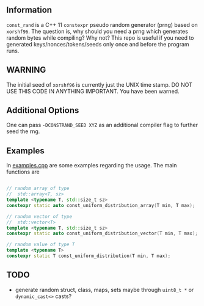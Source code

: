 Information
---
`const_rand` is a C++ 11 `constexpr` pseudo random generator (prng) based on `xorshf96`. The question is, why should you need a prng which generates random bytes while compiling? Why not? This repo is useful if you need to generated keys/nonces/tokens/seeds only once and before the program runs. 

WARNING
---
The initial seed of `xorshf96` is currently just the UNIX time stamp. DO NOT USE THIS CODE IN ANYTHING IMPORTANT. You have been warned. 

Additional Options
----
One can pass `-DCONSTRAND_SEED XYZ` as an additional compiler flag to further seed the rng.

Examples
---
In [examples.cpp](https://github.com/FloydZ/ConstRand/blob/master/example.cpp) are some examples regarding the usage. The main functions are
```cpp

// random array of type
//  std::array<T, sz>
template <typename T, std::size_t sz>
constexpr static auto const_uniform_distribution_array(T min, T max);

// random vector of type
//  std::vector<T>
template <typename T, std::size_t sz>
constexpr static auto const_uniform_distribution_vector(T min, T max);

// random value of type T
template <typename T>
constexpr static T const_uniform_distribution(T min, T max);
```

TODO
---
- generate random struct, class, maps, sets maybe through `uint8_t *` or `dynamic_cast<>` casts?